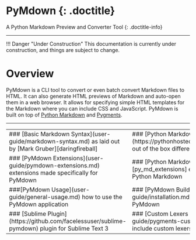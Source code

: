 # PyMdown {: .doctitle}
A Python Markdown Preview and Converter Tool
{: .doctitle-info}

---

!!! Danger "Under Construction"
    This documentation is currently under construction, and things are subject to change.

# Overview
PyMdown is a CLI tool to convert or even batch convert Markdown files to HTML.  It can also generate HTML previews of Markdown and auto-open them in a web browser. It allows for specifying simple HTML templates for the Markdown where you can include CSS and JavaScript.  PyMdown is built on top of [Python Markdown][py_md] and [Pygments][pygments].

---

<table markdown="1" class="doctable"><tbody><tr><td>
### [Basic Markdown Syntax](user-guide/markdown-syntax.md)
as laid out by [Mark Gruber][daringfireball]
</td><td>
### [Python Markdown Differences](https://pythonhosted.org/Markdown/#differences)
out of the box differences (no extensions)
</td></tr><tr><td>
### [PyMdown Extensions](user-guide/pymdown-extensions.md)
extensions made specifically for PyMdown
</td><td>
### [Python Markdown Extensions][py_md_extensions]
extensions that come with Python Markdown
</td></tr><tr><td>
###[PyMdown Usage](user-guide/general-usage.md)
how to use the PyMdown application
</td><td>
### [PyMdown Build/Installation](user-guide/installation.md)
how to build and install PyMdown
</td></tr><tr><td>
### [Sublime Plugin](https://github.com/facelessuser/sublime-pymdown)
plugin for Sublime Text 3
</td><td>
### [Custom Lexers and Styles](user-guide/pygments-customization.md)
how to include custom lexers and styes
</td></tr></tbody></table>

[daringfireball]: http://daringfireball.net/
[py_md_extensions]: https://pythonhosted.org/Markdown/extensions/
[py_md]: https://pythonhosted.org/Markdown/
[pygments]: http://pygments.org/
